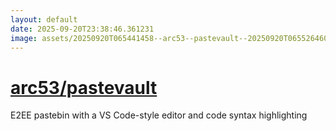 ```yaml
---
layout: default
date: 2025-09-20T23:38:46.361231
image: assets/20250920T065441458--arc53--pastevault--20250920T065526460--cropped.png
---
```


# [arc53/pastevault](https://github.com/arc53/pastevault)

E2EE pastebin with a VS Code-style editor and code syntax highlighting
